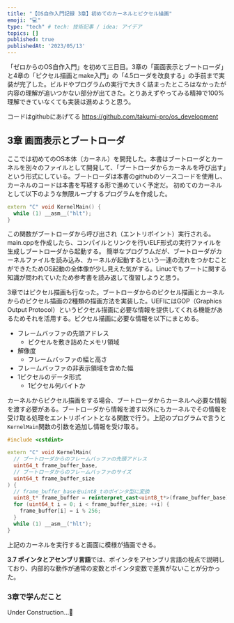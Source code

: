 ```yaml
---
title: "【OS自作入門記録 3章】初めてのカーネルとピクセル描画"
emoji: "💻"
type: "tech" # tech: 技術記事 / idea: アイデア
topics: []
published: true
publishedAt: '2023/05/13'
---
```


「ゼロからのOS自作入門」を初めて三日目。3章の「画面表示とブートローダ」と4章の「ピクセル描画とmake入門」の「4.5ローダを改良する」の手前まで実装が完了した。ビルドやプログラムの実行で大きく詰まったところはなかったが内容の理解が追いつかない部分が出てきた。とりあえずやってみる精神で100%理解できていなくても実装は進めようと思う。

コードはgithubにあげてる
https://github.com/takumi-pro/os_development


## 3章 画面表示とブートローダ
ここでは初めてのOS本体（カーネル）を開発した。本書はブートローダとカーネルを別々のファイルとして開発して、「ブートローダからカーネルを呼び出す」という形式にしている。ブートローダは本書のgithubのソースコードを使用し、カーネルのコードは本書を写経する形で進めていく予定だ。
初めてのカーネルとして以下のような無限ループするプログラムを作成した。

```cpp:main.cpp
extern "C" void KernelMain() {
  while (1) __asm__("hlt");
}
```

この関数がブートローダから呼び出され（エントリポイント）実行される。main.cppを作成したら、コンパイルとリンクを行いELF形式の実行ファイルを生成しブートローダから起動する。
簡単なプログラムだが、ブートローダがカーネルファイルを読み込み、カーネルが起動するという一連の流れをつかむことができたためOS起動の全体像が少し見えた気がする。Linucでもブートに関する知識が問われていたため参考書を読み返して復習しようと思う。

3章ではピクセル描画も行なった。ブートローダからのピクセル描画とカーネルからのピクセル描画の2種類の描画方法を実装した。UEFIにはGOP（Graphics Output Protocol）というピクセル描画に必要な情報を提供してくれる機能があるためそれを活用する。ピクセル描画に必要な情報を以下にまとめる。

- フレームバッファの先頭アドレス
  - ピクセルを敷き詰めたメモリ領域
- 解像度
  - フレームバッファの幅と高さ
- フレームバッファの非表示領域を含めた幅
- 1ピクセルのデータ形式
  - 1ピクセル何バイトか

カーネルからピクセル描画をする場合、ブートローダからカーネルへ必要な情報を渡す必要がある。ブートローダから情報を渡す以外にもカーネルでその情報を受け取る処理をエントリポイントとなる関数で行う。上記のプログラムで言うと`KernelMain`関数の引数を追加し情報を受け取る。

```cpp:main.cpp
#include <cstdint>

extern "C" void KernelMain(
  // ブートローダからのフレームバッファの先頭アドレス
  uint64_t frame_buffer_base,
  // ブートローダからのフレームバッファのサイズ
  uint64_t frame_buffer_size
) {
  // frame_buffer_baseをuint8_tのポインタ型に変換
  uint8_t* frame_buffer = reinterpret_cast<uint8_t*>(frame_buffer_base);
  for (uint64_t i = 0; i < frame_buffer_size; ++i) {
    frame_buffer[i] = i % 256;
  }
  while (1) __asm__("hlt");
}
```

上記のカーネルを実行すると画面に模様が描画できる。

**3.7 ポインタとアセンブリ言語**では、ポインタをアセンブリ言語の視点で説明しており、内部的な動作が通常の変数とポインタ変数で差異がないことが分かった。

### 3章で学んだこと
Under Construction...👷
